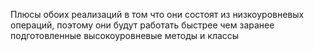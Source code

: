 Плюсы обоих реализаций в том что они состоят из низкоуровневых операций, поэтому они будут работать быстрее чем заранее подготовленные высокоуровневые методы и классы
